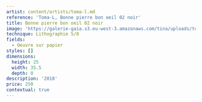 ```yaml
---
artist: content/artists/toma-l.md
reference: 'Toma-L, Bonne pierre bon oeil 02 noir'
title: Bonne pierre bon oeil 02 noir
image: 'https://galerie-gaia.s3.eu-west-3.amazonaws.com/tina/uploads/toma-l/galerie-gaia-toma-l-bpbo02-noir.jpg'
technique: Lithographie 5/8
fields:
  - Oeuvre sur papier
styles: []
dimensions:
  height: 25
  width: 35.5
  depth: 0
description: '2018'
price: 250
contextual: true
---
```


